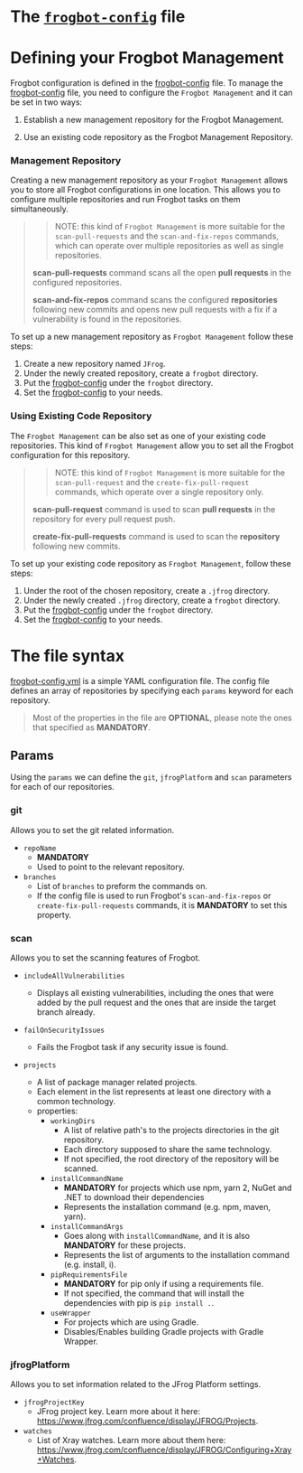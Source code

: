 # The [`frogbot-config`](templates/.jfrog/frogbot-config.yml) file

# Defining your Frogbot Management

Frogbot configuration is defined in the [frogbot-config](templates/.jfrog/frogbot-config.yml) file. To manage the [frogbot-config](templates/.jfrog/frogbot-config.yml) file, you need to configure the `Frogbot Management` and it can be set in two ways:

1. Establish a new management repository for the Frogbot Management.

2. Use an existing code repository as the Frogbot Management Repository.

### Management Repository

Creating a new management repository as your `Frogbot Management` allows you to store all Frogbot configurations in one location. This allows you to configure multiple repositories and run Frogbot tasks on them simultaneously.

>> NOTE: this kind of `Frogbot Management` is more suitable for the `scan-pull-requests` and the `scan-and-fix-repos` commands, which can operate over multiple repositories as well as single repositories.
>
> **scan-pull-requests** command scans all the open **pull requests** in the configured repositories.
>
> **scan-and-fix-repos** command scans the configured **repositories** following new commits and opens new pull requests with a fix if a vulnerability is found in the repositories.


To set up a new management repository as `Frogbot Management` follow these steps:

1. Create a new repository named `JFrog`.
2. Under the newly created repository, create a `frogbot` directory.
3. Put the [frogbot-config](templates/.jfrog/frogbot-config.yml) under the `frogbot` directory.
4. Set the [frogbot-config](templates/.jfrog/frogbot-config.yml) to your needs.

### Using Existing Code Repository

The `Frogbot Management` can be also set as one of your existing code repositories. This kind of `Frogbot Management` allow you to set all the Frogbot configuration for this repository.
>> NOTE: this kind of `Frogbot Management` is more suitable for the `scan-pull-request` and the `create-fix-pull-request` commands, which operate over a single repository only.
>
> **scan-pull-request** command is used to scan **pull requests** in the repository for every pull request push.
>
> **create-fix-pull-requests** command is used to scan the **repository** following new commits.

To set up your existing code repository as `Frogbot Management`, follow these steps:

1. Under the root of the chosen repository, create a `.jfrog` directory.
2. Under the newly created `.jfrog` directory, create a `frogbot` directory.
3. Put the [frogbot-config](templates/.jfrog/frogbot-config.yml) under the `frogbot` directory.
4. Set the [frogbot-config](templates/.jfrog/frogbot-config.yml) to your needs.

# The file syntax

[frogbot-config.yml](./templates/.jfrog/frogbot-config.yml) is a simple YAML configuration file. The config file defines an array of repositories by specifying each `params` keyword for each repository.
> Most of the properties in the file are **OPTIONAL**, please note the ones that specified as **MANDATORY**.

## Params

Using the `params` we can define the `git`, `jfrogPlatform` and `scan` parameters for each of our repositories.

### git

Allows you to set the git related information.

- `repoName`
    - **MANDATORY**
    - Used to point to the relevant repository.
- `branches`
    - List of `branches` to preform the commands on.
    - If the config file is used to run Frogbot's `scan-and-fix-repos` or `create-fix-pull-requests` commands, it is **MANDATORY** to set this property.

### scan

Allows you to set the scanning features of Frogbot.

- `includeAllVulnerabilities`
    - Displays all existing vulnerabilities, including the ones that were added by the pull request and the ones that are inside the target branch already.

- `failOnSecurityIssues`
    - Fails the Frogbot task if any security issue is found.
- `projects`
    - A list of package manager related projects.
    - Each element in the list represents at least one directory with a common technology.
    - properties:
        - `workingDirs`
            - A list of relative path's to the projects directories in the git repository.
            - Each directory supposed to share the same technology.
            - If not specified, the root directory of the repository will be scanned.
        - `installCommandName`
            - **MANDATORY** for projects which use npm, yarn 2, NuGet and .NET to download their dependencies
            - Represents the installation command (e.g. npm, maven, yarn).
        - `installCommandArgs`
            - Goes along with `installCommandName`, and it is also **MANDATORY** for these projects.
            - Represents the list of arguments to the installation command (e.g. install, i).
        - `pipRequirementsFile`
            - **MANDATORY** for pip only if using a requirements file.
            - If not specified, the command that will install the dependencies with pip is `pip install .`.
        - `useWrapper`
            - For projects which are using Gradle.
            - Disables/Enables building Gradle projects with Gradle Wrapper.

### jfrogPlatform

Allows you to set information related to the JFrog Platform settings.

- `jfrogProjectKey`
    - JFrog project key. Learn more about it here: https://www.jfrog.com/confluence/display/JFROG/Projects.
- `watches`
    - List of Xray watches. Learn more about them here: https://www.jfrog.com/confluence/display/JFROG/Configuring+Xray+Watches.